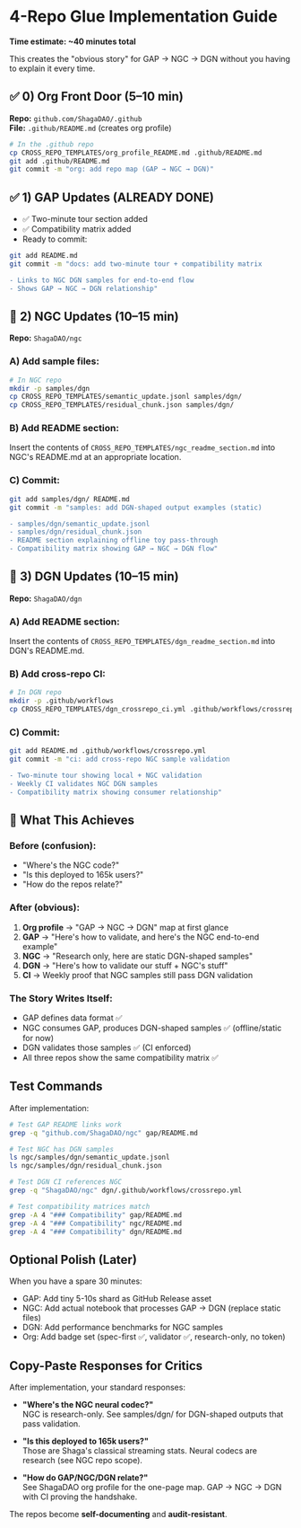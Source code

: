 # 4-Repo Glue Implementation Guide

**Time estimate: ~40 minutes total**

This creates the "obvious story" for GAP → NGC → DGN without you having to explain it every time.

## ✅ 0) Org Front Door (5–10 min)

**Repo:** `github.com/ShagaDAO/.github`  
**File:** `.github/README.md` (creates org profile)

```bash
# In the .github repo
cp CROSS_REPO_TEMPLATES/org_profile_README.md .github/README.md
git add .github/README.md
git commit -m "org: add repo map (GAP → NGC → DGN)"
```

## ✅ 1) GAP Updates (ALREADY DONE)

- ✅ Two-minute tour section added
- ✅ Compatibility matrix added
- Ready to commit:

```bash
git add README.md
git commit -m "docs: add two-minute tour + compatibility matrix

- Links to NGC DGN samples for end-to-end flow
- Shows GAP → NGC → DGN relationship"
```

## 🚧 2) NGC Updates (10–15 min)

**Repo:** `ShagaDAO/ngc`

### A) Add sample files:
```bash
# In NGC repo
mkdir -p samples/dgn
cp CROSS_REPO_TEMPLATES/semantic_update.jsonl samples/dgn/
cp CROSS_REPO_TEMPLATES/residual_chunk.json samples/dgn/
```

### B) Add README section:
Insert the contents of `CROSS_REPO_TEMPLATES/ngc_readme_section.md` into NGC's README.md at an appropriate location.

### C) Commit:
```bash
git add samples/dgn/ README.md
git commit -m "samples: add DGN-shaped output examples (static)

- samples/dgn/semantic_update.jsonl
- samples/dgn/residual_chunk.json  
- README section explaining offline toy pass-through
- Compatibility matrix showing GAP → NGC → DGN flow"
```

## 🚧 3) DGN Updates (10–15 min)

**Repo:** `ShagaDAO/dgn`

### A) Add README section:
Insert the contents of `CROSS_REPO_TEMPLATES/dgn_readme_section.md` into DGN's README.md.

### B) Add cross-repo CI:
```bash
# In DGN repo
mkdir -p .github/workflows
cp CROSS_REPO_TEMPLATES/dgn_crossrepo_ci.yml .github/workflows/crossrepo.yml
```

### C) Commit:
```bash
git add README.md .github/workflows/crossrepo.yml
git commit -m "ci: add cross-repo NGC sample validation

- Two-minute tour showing local + NGC validation
- Weekly CI validates NGC DGN samples
- Compatibility matrix showing consumer relationship"
```

## 🎯 What This Achieves

### Before (confusion):
- "Where's the NGC code?"
- "Is this deployed to 165k users?"
- "How do the repos relate?"

### After (obvious):
1. **Org profile** → "GAP → NGC → DGN" map at first glance
2. **GAP** → "Here's how to validate, and here's the NGC end-to-end example"
3. **NGC** → "Research only, here are static DGN-shaped samples"
4. **DGN** → "Here's how to validate our stuff + NGC's stuff"
5. **CI** → Weekly proof that NGC samples still pass DGN validation

### The Story Writes Itself:
- GAP defines data format ✅
- NGC consumes GAP, produces DGN-shaped samples ✅ (offline/static for now)
- DGN validates those samples ✅ (CI enforced)
- All three repos show the same compatibility matrix ✅

## Test Commands

After implementation:

```bash
# Test GAP README links work
grep -q "github.com/ShagaDAO/ngc" gap/README.md

# Test NGC has DGN samples
ls ngc/samples/dgn/semantic_update.jsonl
ls ngc/samples/dgn/residual_chunk.json

# Test DGN CI references NGC
grep -q "ShagaDAO/ngc" dgn/.github/workflows/crossrepo.yml

# Test compatibility matrices match
grep -A 4 "### Compatibility" gap/README.md
grep -A 4 "### Compatibility" ngc/README.md  
grep -A 4 "### Compatibility" dgn/README.md
```

## Optional Polish (Later)

When you have a spare 30 minutes:
- GAP: Add tiny 5-10s shard as GitHub Release asset
- NGC: Add actual notebook that processes GAP → DGN (replace static files)
- DGN: Add performance benchmarks for NGC samples
- Org: Add badge set (spec-first ✅, validator ✅, research-only, no token)

## Copy-Paste Responses for Critics

After implementation, your standard responses:

- **"Where's the NGC neural codec?"**  
  NGC is research-only. See samples/dgn/ for DGN-shaped outputs that pass validation.

- **"Is this deployed to 165k users?"**  
  Those are Shaga's classical streaming stats. Neural codecs are research (see NGC repo scope).

- **"How do GAP/NGC/DGN relate?"**  
  See ShagaDAO org profile for the one-page map. GAP → NGC → DGN with CI proving the handshake.

The repos become **self-documenting** and **audit-resistant**. 